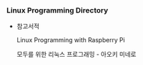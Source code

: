 ### Linux Programming Directory


- 참고서적

	Linux Programming with Raspberry Pi

	모두를 위한 리눅스 프로그래밍 - 아오키 미네로 
